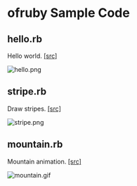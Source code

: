 ofruby Sample Code
===============

## hello.rb 
Hello world. [[src]](https://github.com/ongaeshi/ofruby-sample/blob/master/hello.rb)

![hello.png](https://raw.github.com/ongaeshi/ofruby-sample/master/images/hello.png)

## stripe.rb
Draw stripes. [[src]](https://github.com/ongaeshi/ofruby-sample/blob/master/stripe.rb)

![stripe.png](https://raw.github.com/ongaeshi/ofruby-sample/master/images/stripe.png)

## mountain.rb
Mountain animation. [[src]](https://github.com/ongaeshi/ofruby-sample/blob/master/mountain.rb)

![mountain.gif](https://raw.github.com/ongaeshi/ofruby-sample/master/images/mountain.png)

